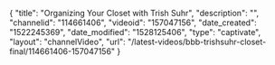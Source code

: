 {
    "title": "Organizing Your Closet with Trish Suhr",
    "description": "",
    "channelid": "114661406",
    "videoid": "157047156",
    "date_created": "1522245369",
    "date_modified": "1528125406",
    "type": "captivate",
    "layout": "channelVideo",
    "url": "\/latest-videos\/bbb-trishsuhr-closet-final\/114661406-157047156"
}